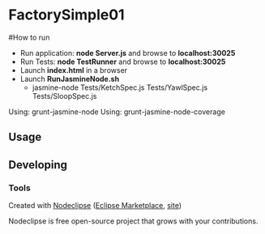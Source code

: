 # FactorySimple01


#How to run

- Run application: **node Server.js** and browse to **localhost:30025**
- Run Tests: **node TestRunner**  and browse to **localhost:30025**
- Launch **index.html** in a browser
- Launch **RunJasmineNode.sh**
    - jasmine-node Tests/KetchSpec.js Tests/YawlSpec.js Tests/SloopSpec.js
    


Using: grunt-jasmine-node
Using: grunt-jasmine-node-coverage

## Usage



## Developing



### Tools

Created with [Nodeclipse](https://github.com/Nodeclipse/nodeclipse-1)
 ([Eclipse Marketplace](http://marketplace.eclipse.org/content/nodeclipse), [site](http://www.nodeclipse.org))   

Nodeclipse is free open-source project that grows with your contributions.
